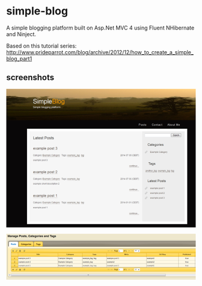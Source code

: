 simple-blog
===========

A simple blogging platform built on Asp.Net MVC 4 using Fluent NHibernate and Ninject.

Based on this tutorial series: http://www.prideparrot.com/blog/archive/2012/12/how_to_create_a_simple_blog_part1


screenshots
-----------

![page](https://github.com/msm-code/simple-blog/raw/master/demo/page.png)

![admin](https://github.com/msm-code/simple-blog/raw/master/demo/admin.png)
